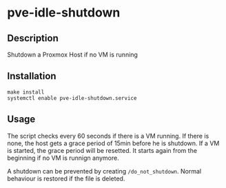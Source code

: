 # pve-idle-shutdown
## Description
Shutdown a Proxmox Host if no VM is running

## Installation
```
make install
systemctl enable pve-idle-shutdown.service
```

## Usage

The script checks every 60 seconds if there is a VM running. If there is none, the host gets a grace period of 15min before he is shutdown. If a VM is started,
the grace period will be resetted. It starts again from the beginning if no VM is runnign anymore.

A shutdown can be prevented by creating `/do_not_shutdown`. Normal behaviour is restored if the file is deleted.
